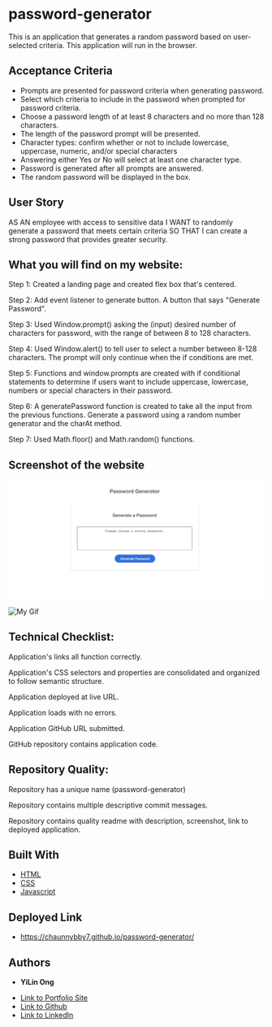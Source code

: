 # password-generator
This is an application that generates a random password based on user-selected criteria.
This application will run in the browser. 

## Acceptance Criteria
- Prompts are presented for password criteria when generating password.
- Select which criteria to include in the password when prompted for password criteria. 
- Choose a password length of at least 8 characters and no more than 128 characters.
- The length of the password prompt will be presented. 
- Character types: confirm whether or not to include lowercase, uppercase, numeric, and/or special characters
- Answering either Yes or No will select at least one character type. 
- Password is generated after all prompts are answered. 
- The random password will be displayed in the box. 


## User Story

AS AN employee with access to sensitive data
I WANT to randomly generate a password that meets certain criteria
SO THAT I can create a strong password that provides greater security.



## What you will find on my website:

Step 1: Created a landing page and created flex box that's centered.

Step 2: Add event listener to generate button. A button that says "Generate Password".

Step 3: Used Window.prompt() asking the (input) desired number of characters for password, with the range of between 8 to 128 characters. 

Step 4: Used Window.alert() to tell user to select a number between 8-128 characters. The prompt will only continue when the if conditions are met.

Step 5: Functions and window.prompts are created with if conditional statements to determine if users want to include uppercase, lowercase, numbers or special characters in their password. 

Step 6: A generatePassword function is created to take all the input from the previous functions. Generate a password using a random number generator and the charAt method.

Step 7: Used Math.floor() and Math.random() functions.


 

## Screenshot of the website

![My Image](assets/images/pwgen.png)

![My Gif](https://media.giphy.com/media/4c5R5o6HwogNItxjLG/giphy.gif)



## Technical Checklist: 

Application's links all function correctly.

Application's CSS selectors and properties are consolidated and organized to follow semantic structure.

Application deployed at live URL.

Application loads with no errors.

Application GitHub URL submitted.

GitHub repository contains application code.



## Repository Quality: 


Repository has a unique name (password-generator)

Repository contains multiple descriptive commit messages.

Repository contains quality readme with description, screenshot, link to deployed application.




## Built With

* [HTML](https://developer.mozilla.org/en-US/docs/Web/HTML)
* [CSS](https://developer.mozilla.org/en-US/docs/Web/CSS)
* [Javascript](https://developer.mozilla.org/en-US/docs/Web/JavaScript)

## Deployed Link

* https://chaunnybby7.github.io/password-generator/


## Authors

* **YiLin Ong** 

- [Link to Portfolio Site](https://github.com/chaunnybby7/password-generator)
- [Link to Github](https://github.com/chaunnybby7)
- [Link to LinkedIn](https://www.linkedin.com/in/chauntelleong)


